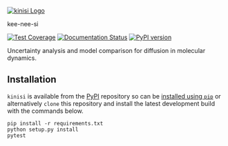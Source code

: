[![kinisi Logo](https://github.com/bjmorgan/kinisi/raw/master/docs/source/logo/kinisi_logo.png)](https://kinisi.readthedocs.io)

kee-nee-si

[![Test Coverage](https://api.codeclimate.com/v1/badges/3e64239fb6cb6c837b62/test_coverage)](https://codeclimate.com/github/bjmorgan/kinisi/test_coverage)
[![Documentation Status](https://readthedocs.org/projects/kinisi/badge/?version=latest)](https://kinisi.readthedocs.io/en/latest/?badge=latest)
[![PyPI version](https://badge.fury.io/py/kinisi.svg)](https://badge.fury.io/py/kinisi)

Uncertainty analysis and model comparison for diffusion in molecular dynamics.

## Installation

`kinisi` is available from the [PyPI](https://pypi.org/project/kinisi/) repository so can be [installed using `pip`](https://kinisi.readthedocs.io/en/latest/installation.html) or alternatively `clone` this repository and install the latest development build with the commands below.

```
pip install -r requirements.txt
python setup.py install
pytest
```

